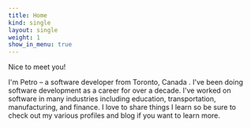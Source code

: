 ```yaml
---
title: Home
kind: single
layout: single
weight: 1
show_in_menu: true
---
```


Nice to meet you!

I'm Petro &ndash; a software developer from Toronto, Canada . I've been doing software development as a career for over a decade. I've worked on software in many industries including education, transportation, manufacturing, and finance. I love to share things I learn so be sure to check out my various profiles and blog if you want to learn more.